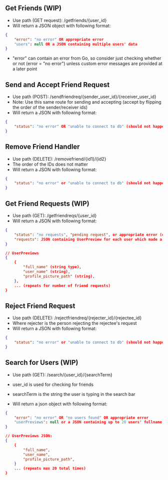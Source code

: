 ## Get Friends (WIP)

-   Use path (GET request): /getfriends/{user_id}
-   Will return a JSON object with following format:

```json
{
    "error": "no error" OR appropriate error
    "users": null OR a JSON containing multiple users' data
}
```

-   "error" can contain an error from Go, so consider just checking whether or not (error = "no error") unless custom error messages are provided at a later point

## Send and Accept Friend Request

-   Use path (POST): /sendfriendreq/{sender_user_id}/{receiver_user_id}
-   Note: Use this same route for sending and accepting (accept by flipping the order of the sender/receiver ids)
-   Will return a JSON with following format:

```json
{
    "status": "no error" OR "unable to connect to db" (should not happen)
}
```

## Remove Friend Handler

-   Use path (DELETE): /removefriend/{id1}/{id2}
-   The order of the IDs does not matter
-   Will return a JSON with following format:

```json
{
    "status": "no error" or "unable to connect to db" (should not happen)
}
```

## Get Friend Requests (WIP)

-   Use path (GET): /getfriendreqs/{user_id}
-   Will return a JSON with following format:

```json
{
    "status": "no requests", "pending request", or appropriate error (only "unable to connect to db")
    "requests": JSON containing UserPreview for each user which made a request (see below)
}

// UserPreviews
{
    {
        "full_name" (string type),
        "user_name" (string),
        "profile_picture_path" (string),
    },
    ... (repeats for number of friend requests)
}
```

## Reject Friend Request

-   Use path (DELETE): /rejectfriendreq/{rejecter_id}/{rejectee_id}
-   Where rejecter is the person rejecting the rejectee's request
-   Will return a JSON with following format:

```json
{
    "status": "no error" or "unable to connect to db" (should not happen)
}
```

## Search for Users (WIP)

-   Use path (GET): /search/{user_id}/{searchTerm}
-   user_id is used for checking for friends
-   searchTerm is the string the user is typing in the search bar

-   Will return a json object with following format:

```json
{
    "error": "no error" OR "no users found" OR appropriate error
    "userPreviews": null or a JSON containing up to 20 users' fullname + username + profile picture path
}

// UserPreviews JSON:
{
    {
        "full_name",
        "user_name",
        "profile_picture_path",
    }
    ... (repeats max 20 total times)
}
```
